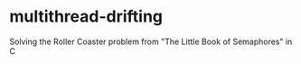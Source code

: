 # multithread-drifting
Solving the Roller Coaster problem from "The Little Book of Semaphores" in C
